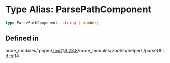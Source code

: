 # Type Alias: ParsePathComponent

```ts
type ParsePathComponent: string | number;
```

## Defined in

node\_modules/.pnpm/zod@3.23.8/node\_modules/zod/lib/helpers/parseUtil.d.ts:14
